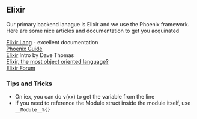 ## Elixir
Our primary backend lanague is Elixir and we use the Phoenix framework.  Here are some nice articles and documentation to get you acquinated


[Elixir Lang](http://elixir-lang.org/getting-started/introduction.html) - excellent documentation     
[Phoenix Guide](http://www.phoenixframework.org/docs/overview)    
[Elixir](http://theprosegarden.com/part-1-of/) Intro by Dave Thomas    
[Elixir, the most object oriented language?](http://tech.noredink.com/post/142689001488/the-most-object-oriented-language)    
[Elixir Forum](http://elixirforum.com/)

### Tips and Tricks

* On iex, you can do v(xx) to get the variable from the line
* If you need to reference the Module struct inside the module itself, use `__Module__%{}`
